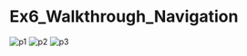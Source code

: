 # Ex6_Walkthrough_Navigation
![p1](https://user-images.githubusercontent.com/28098368/218237270-798afffe-1934-42ef-b91c-5d9f4ce84604.png)
![p2](https://user-images.githubusercontent.com/28098368/218237300-3d62435b-a7ac-4acf-a64d-d4f6cfeb826a.png)
![p3](https://user-images.githubusercontent.com/28098368/218237303-6a6ff292-fc7b-44d9-9639-18d8eb3ee7be.png)
